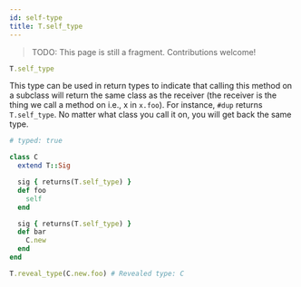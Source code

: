 ```yaml
---
id: self-type
title: T.self_type
---
```


> TODO: This page is still a fragment. Contributions welcome!

```ruby
T.self_type
```

This type can be used in return types to indicate that calling this method on a
subclass will return the same class as the receiver (the receiver is the thing
we call a method on i.e., x in `x.foo`). For instance, `#dup` returns
`T.self_type`. No matter what class you call it on, you will get back the same
type.

```ruby
# typed: true

class C
  extend T::Sig

  sig { returns(T.self_type) }
  def foo
    self
  end

  sig { returns(T.self_type) }
  def bar
    C.new
  end
end

T.reveal_type(C.new.foo) # Revealed type: C
```
